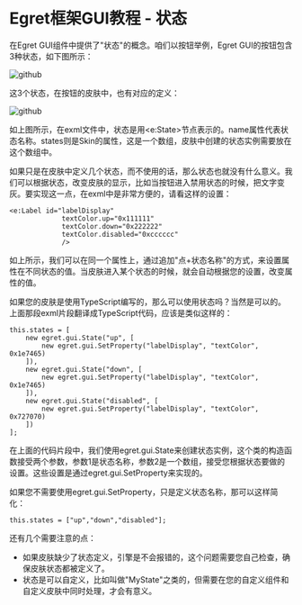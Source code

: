 Egret框架GUI教程 - 状态
===============

在Egret GUI组件中提供了"状态"的概念。咱们以按钮举例，Egret GUI的按钮包含3种状态，如下图所示：

![github](https://raw.githubusercontent.com/NeoGuo/html5-documents/master/egret-gui/images/state1.png "Egret")

这3个状态，在按钮的皮肤中，也有对应的定义：

![github](https://raw.githubusercontent.com/NeoGuo/html5-documents/master/egret-gui/images/state2.png "Egret")

如上图所示，在exml文件中，状态是用<e:State>节点表示的。name属性代表状态名称。states则是Skin的属性，这是一个数组，皮肤中创建的状态实例需要放在这个数组中。

如果只是在皮肤中定义几个状态，而不使用的话，那么状态也就没有什么意义。我们可以根据状态，改变皮肤的显示，比如当按钮进入禁用状态的时候，把文字变灰。要实现这一点，在exml中是非常方便的，请看这样的设置：

```
<e:Label id="labelDisplay" 
             textColor.up="0x111111"
             textColor.down="0x222222" 
             textColor.disabled="0xcccccc" 
             />
```

如上所示，我们可以在同一个属性上，通过追加"点+状态名称"的方式，来设置属性在不同状态的值。当皮肤进入某个状态的时候，就会自动根据您的设置，改变属性的值。

如果您的皮肤是使用TypeScript编写的，那么可以使用状态吗？当然是可以的。上面那段exml片段翻译成TypeScript代码，应该是类似这样的：

```
this.states = [
    new egret.gui.State("up", [
        new egret.gui.SetProperty("labelDisplay", "textColor", 0x1e7465)
    ]),
    new egret.gui.State("down", [
        new egret.gui.SetProperty("labelDisplay", "textColor", 0x1e7465)
    ]),
    new egret.gui.State("disabled", [
        new egret.gui.SetProperty("labelDisplay", "textColor", 0x727070)
    ])
];
```

在上面的代码片段中，我们使用egret.gui.State来创建状态实例，这个类的构造函数接受两个参数，参数1是状态名称，参数2是一个数组，接受您根据状态要做的设置。这些设置是通过egret.gui.SetProperty来实现的。

如果您不需要使用egret.gui.SetProperty，只是定义状态名称，那可以这样简化：

```
this.states = ["up","down","disabled"];
```

还有几个需要注意的点：

* 如果皮肤缺少了状态定义，引擎是不会报错的，这个问题需要您自己检查，确保皮肤状态都被定义了。
* 状态是可以自定义，比如叫做"MyState"之类的，但需要在您的自定义组件和自定义皮肤中同时处理，才会有意义。